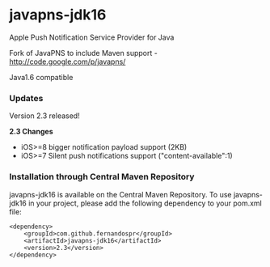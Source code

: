 javapns-jdk16
=============

Apple Push Notification Service Provider for Java

Fork of JavaPNS to include Maven support - http://code.google.com/p/javapns/

Java1.6 compatible

### Updates

Version 2.3 released!

**2.3 Changes**
* iOS>=8 bigger notification payload support (2KB)
* iOS>=7 Silent push notifications support ("content-available":1)

### Installation through Central Maven Repository
javapns-jdk16 is available on the Central Maven Repository.
To use javapns-jdk16 in your project, please add the following dependency to your pom.xml file:
```
<dependency>
	<groupId>com.github.fernandospr</groupId>
	<artifactId>javapns-jdk16</artifactId>
	<version>2.3</version>
</dependency>
```

